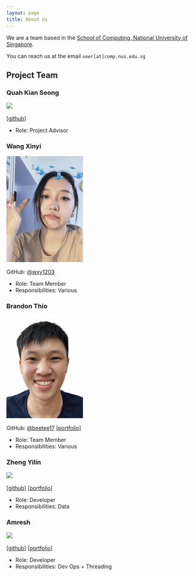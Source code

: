 ```yaml
---
layout: page
title: About Us
---
```


We are a team based in the [School of Computing, National University of Singapore](http://www.comp.nus.edu.sg).

You can reach us at the email `seer[at]comp.nus.edu.sg`

## Project Team

### Quah Kian Seong

<img src="images/johndoe.png" width="200px">

[[github](https://github.com/KIANSEONG)]

* Role: Project Advisor

### Wang Xinyi

<img src="images/Xinyi.png" width="200px">

GitHub: [@wxy1203](https://github.com/wxy1203)

* Role: Team Member
* Responsibilities: Various

### Brandon Thio

<img src="images/brandon.png" width="200px">

GitHub: [@beetee17](https://github.com/beetee17)
[[portfolio](team/johndoe.md)]

* Role: Team Member
* Responsibilities: Various

### Zheng Yilin


<img src="images/johndoe.png" width="200px">

[[github](http://github.com/yilinzyl)] 
[[portfolio](team/johndoe.md)]

* Role: Developer
* Responsibilities: Data

### Amresh

<img src="images/johndoe.png" width="200px">

[[github](http://github.com/johndoe)]
[[portfolio](team/johndoe.md)]

* Role: Developer
* Responsibilities: Dev Ops + Threading

